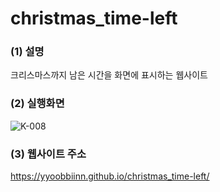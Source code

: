 # christmas_time-left

### (1) 설명

크리스마스까지 남은 시간을 화면에 표시하는 웹사이트

### (2) 실행화면

![K-008](https://user-images.githubusercontent.com/89966178/154426925-7843b08e-f48b-45b9-8053-fc5aeeab41df.png)

### (3) 웹사이트 주소
https://yyoobbiinn.github.io/christmas_time-left/

